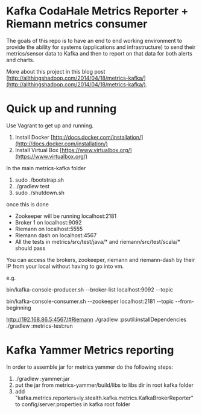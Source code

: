 Kafka CodaHale Metrics Reporter + Riemann metrics consumer
=============
The goals of this repo is to have an end to end working environment to provide the ability for systems (applications
and infrastructure) to send their metrics/sensor data to Kafka and then to report on that data for both alerts and charts.

More about this project in this blog post [http://allthingshadoop.com/2014/04/18/metrics-kafka/](http://allthingshadoop.com/2014/04/18/metrics-kafka/).

Quick up and running
====================

Use Vagrant to get up and running.

1) Install Docker [http://docs.docker.com/installation/](http://docs.docker.com/installation/)
2) Install Virtual Box [https://www.virtualbox.org/](https://www.virtualbox.org/)

In the main metrics-kafka folder

1) sudo ./bootstrap.sh    
2) ./gradlew test    
3) sudo ./shutdown.sh    

once this is done
* Zookeeper will be running localhost:2181
* Broker 1 on localhost:9092
* Riemann on localhost:5555
* Riemann dash on localhost:4567
* All the tests in metrics/src/test/java/* and riemann/src/test/scala/* should pass

You can access the brokers, zookeeper, riemann and riemann-dash by their IP from your local without having to go into vm.

e.g.

bin/kafka-console-producer.sh --broker-list localhost:9092 --topic <get his from the random topic created in test>

bin/kafka-console-consumer.sh --zookeeper localhost:2181 --topic <get his from the random topic created in test> --from-beginning

http://192.168.86.5:4567/#Riemann
./gradlew :psutil:installDependencies
./gradlew :metrics-test:run

Kafka Yammer Metrics reporting
==============================

In order to assemble jar for metrics yammer do the following steps:    
1) ./gradlew :yammer:jar    
2) put the jar from metrics-yammer/build/libs to libs dir in root kafka folder    
3) add "kafka.metrics.reporters=ly.stealth.kafka.metrics.KafkaBrokerReporter" to config/server.properties in kafka root folder    